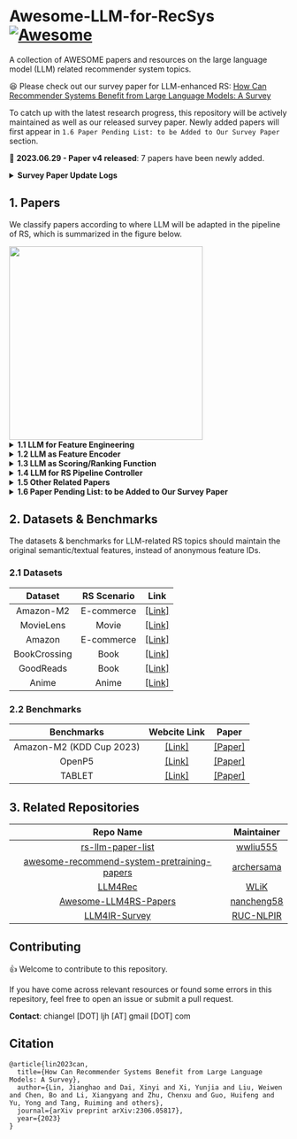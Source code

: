 # Awesome-LLM-for-RecSys [![Awesome](https://awesome.re/badge.svg)](https://awesome.re)

A collection of AWESOME papers and resources on the large language model (LLM) related recommender system topics. 

:satisfied: Please check out our survey paper for LLM-enhanced RS: [How Can Recommender Systems Benefit from Large Language Models: A Survey](https://arxiv.org/abs/2306.05817)

To catch up with the latest research progress, this repository will be actively maintained as well as our released survey paper. Newly added papers will first appear in ``1.6 Paper Pending List: to be Added to Our Survey Paper`` section.

:rocket:	**2023.06.29 - Paper v4 released**: 7 papers have been newly added.
<details><summary><b>Survey Paper Update Logs</b></summary>

<p>
<ul>
  <li><b>2023.06.29 - Paper v4 released</b>: 7 papers have been newly added.</li>
  <li><b>2023.06.28 - Paper v3 released</b>: Fix typos.</li>
  <li><b>2023.06.12 - Paper v2 released</b>: Add summerization table in the appendix.</li>
  <li><b>2023.06.09 - Paper v1 released</b>: Initial version.</li>
</ul>
</p>

</details>

## 1. Papers

We classify papers according to where LLM will be adapted in the pipeline of RS, which is summarized in the figure below.

<img width="350" src="https://github.com/CHIANGEL/Awesome-LLM-for-RecSys/blob/main/where-framework-1.png">

<details><summary><b>1.1 LLM for Feature Engineering</b></summary>
<p>

| **Name** | **Paper** | **LLM Backbone (Largest)** | **LLM Tuning Strategy** | **Publication** | **Link** |
|:---:|:---|:---:|:---:|:---:|:---:|
| GReaT | Language Models are Realistic Tabular Data Generators | GPT2-medium (355M) | Full Finetuning | ICLR 2023 | [[Link]](https://arxiv.org/abs/2210.06280) |
| GENRE | A First Look at LLM-Powered Generative News Recommendation | ChatGPT | Frozen | Arxiv 2023 | [[Link]](https://arxiv.org/abs/2305.06566) |
| AnyPredict | AnyPredict: Foundation Model for Tabular Prediction | ChatGPT | Frozen | Arxiv 2023 | [[Link]](https://arxiv.org/abs/2305.12081) |
| LLM4KGC | Knowledge Graph Completion Models are Few-shot Learners: An Empirical Study of Relation Labeling in E-commerce with LLMs | PaLM (540B)/ ChatGPT | Frozen | Arxiv 2023 | [[Link]](https://arxiv.org/abs/2305.09858v1) |
| TagGPT | TagGPT: Large Language Models are Zero-shot Multimodal Taggers | ChatGPT | Frozen | Arxiv 2023 | [[Link]](https://arxiv.org/abs/2304.03022v1) |
| ICPC | Large Language Models for User Interest Journeys | LaMDA (137B) | Full Finetuning/ Prompt Tuning | Arxiv 2023 | [[Link]](https://arxiv.org/abs/2305.15498) |
| DPLLM | Privacy-Preserving Recommender Systems with Synthetic Query Generation using Differentially Private Large Language Models | T5-XL (3B) | Full Finetuning | Arxiv 2023 | [[Link]](https://arxiv.org/abs/2305.05973) |
| KAR | Towards Open-World Recommendation with Knowledge Augmentation from Large Language Models | ChatGPT | Frozen | Arxiv 2023 | [[Link]](https://arxiv.org/abs/2306.10933) |
| MINT | Large Language Model Augmented Narrative Driven Recommendations | GPT3 (175B) | Frozen | RecSys 2023 | [[Link]](https://arxiv.org/abs/2306.02250) |

</p>
</details>

<details><summary><b>1.2 LLM as Feature Encoder</b></summary>
<p>

| **Name** | **Paper** | **LLM Backbone (Largest)** | **LLM Tuning Strategy** | **Publication** | **Link** |
|:---:|:---|:---:|:---:|:---:|:---:|
| U-BERT | U-BERT: Pre-training User Representations for Improved Recommendation | BERT-base (110M) | Full Finetuning | AAAI 2021 | [[Link]](https://ojs.aaai.org/index.php/AAAI/article/view/16557) |
| UNBERT | UNBERT: User-News Matching BERT for News Recommendation | BERT-base (110M) | Full Finetuning | IJCAI 2021 | [[Link]](https://www.ijcai.org/proceedings/2021/462) |
| PLM-NR | Empowering News Recommendation with Pre-trained Language Models | RoBERTa-base (125M) | Full Finetuning | SIGIR 2021 | [[Link]](https://arxiv.org/abs/2104.07413) |
| Pyramid-ERNIE | Pre-trained Language Model based Ranking in Baidu Search | ERNIE (110M) | Full Finetuning | KDD 2021 | [[Link]](https://arxiv.org/abs/2105.11108) |
| ERNIE-RS | Pre-trained Language Model for Web-scale Retrieval in Baidu Search | ERNIE (110M) | Full Finetuning | KDD 2021 | [[Link]](https://arxiv.org/abs/2106.03373) |
| CTR-BERT | CTR-BERT: Cost-effective knowledge distillation for billion-parameter teacher models | Customized BERT (1.5B) | Full Finetuning | ENLSP 2021 | [[Link]](https://neurips2021-nlp.github.io/papers/20/CameraReady/camera_ready_final.pdf) |
| ZESRec | Zero-Shot Recommender Systems | BERT-base (110M) | Frozen | Arxiv 2021 | [[Link]](https://arxiv.org/abs/2105.08318) |
| UniSRec | Towards Universal Sequence Representation Learning for Recommender Systems | BERT-base (110M) | Frozen | KDD 2022 | [[Link]](https://arxiv.org/abs/2206.05941) |
| PREC | Boosting Deep CTR Prediction with a Plug-and-Play Pre-trainer for News Recommendation | BERT-base (110M) | Full Finetuning | COLING 2022 | [[Link]](https://aclanthology.org/2022.coling-1.249/) |
| MM-Rec | MM-Rec: Visiolinguistic Model Empowered Multimodal News Recommendation | BERT-base (110M) | Full Finetuning | SIGIR 2022 | [[Link]](https://dl.acm.org/doi/abs/10.1145/3477495.3531896) |
| Tiny-NewsRec | Tiny-NewsRec: Effective and Efficient PLM-based News Recommendation | UniLMv2-base (110M) | Full Finetuning | EMNLP 2022 | [[Link]](https://arxiv.org/abs/2112.00944) |
| PLM4Tag | PTM4Tag: Sharpening Tag Recommendation of Stack Overflow Posts with Pre-trained Models | CodeBERT (125M) | Full Finetuning | ICPC 2022 | [[Link]](https://arxiv.org/abs/2203.10965) |
| TwHIN-BERT | TwHIN-BERT: A Socially-Enriched Pre-trained Language Model for Multilingual Tweet Representations | BERT-base (110M) | Full Finetuning | Arxiv 2022 | [[Link]](https://arxiv.org/abs/2209.07562) |
| TransRec | TransRec: Learning Transferable Recommendation from Mixture-of-Modality Feedback | BERT-base (110M) | Full Finetuning | Arxiv 2022 | [[Link]](https://arxiv.org/abs/2206.06190) |
| VQ-Rec | Learning Vector-Quantized Item Representation for Transferable Sequential Recommenders | BERT-base (110M) | Frozen | WWW 2023 | [[Link]](https://arxiv.org/abs/2210.12316) |
| IDRec vs MoRec | Where to Go Next for Recommender Systems? ID- vs. Modality-based Recommender Models Revisited | BERT-base (110M) | Full Finetuning | SIGIR 2023 | [[Link]](https://arxiv.org/abs/2303.13835) |
| TransRec | Exploring Adapter-based Transfer Learning for Recommender Systems: Empirical Studies and Practical Insights | RoBERTa-base (125M) | Layerwise Adapter Tuning | Arxiv 2023 | [[Link]](https://arxiv.org/abs/2305.15036) |
| LSH | Improving Code Example Recommendations on Informal Documentation Using BERT and Query-Aware LSH: A Comparative Study | BERT-base (110M) | Full Finetuning | Arxiv 2023 | [[Link]](https://arxiv.org/abs/2305.03017v1) |
| TCF | Exploring the Upper Limits of Text-Based Collaborative Filtering Using Large Language Models: Discoveries and Insights | OPT-175B (175B) | Frozen/ Full Finetuning | Arxiv 2023 | [[Link]](https://arxiv.org/abs/2305.11700) |

</p>
</details>

<details><summary><b>1.3 LLM as Scoring/Ranking Function</b></summary>
<p>

<b>1.3.1 Item Scoring Task</b>

| **Name** | **Paper** | **LLM Backbone (Largest)** | **LLM Tuning Strategy** | **Publication** | **Link** |
|:---:|:---|:---:|:---:|:---:|:---:|
| LMRecSys | Language Models as Recommender Systems: Evaluations and Limitations | GPT2-XL (1.5B) | Full Finetuning | ICBINB 2021 | [[Link]](https://openreview.net/forum?id=hFx3fY7-m9b) |
| PTab | PTab: Using the Pre-trained Language Model for Modeling Tabular Data | BERT-base (110M) | Full Finetuning | Arxiv 2022 | [[Link]](https://arxiv.org/abs/2209.08060) |
| UniTRec | UniTRec: A Unified Text-to-Text Transformer and Joint Contrastive Learning Framework for Text-based Recommendation | BART (406M) | Full Finetuning | ACL 2023 | [[Link]](https://arxiv.org/abs/2305.15756) |
| Prompt4NR | Prompt Learning for News Recommendation | BERT-base (110M) | Full Finetuning | SIGIR 2023 | [[Link]](https://arxiv.org/abs/2304.05263) |
| RecFormer | Text Is All You Need: Learning Language Representations for Sequential Recommendation | LongFormer (149M) | Full Finetuning | KDD 2023 | [[Link]](https://arxiv.org/abs/2305.13731v1) |
| TabLLM | TabLLM: Few-shot Classification of Tabular Data with Large Language Models | T0 (11B) | Few-shot Parameter-effiecnt Finetuning | AISTATS 2023 | [[Link]](https://arxiv.org/abs/2210.10723) |
| Zero-shot GPT | Zero-Shot Recommendation as Language Modeling | GPT2-medium (355M) | Frozen | Arxiv 2023 | [[Link]](https://arxiv.org/abs/2112.04184) |
| FLAN-T5 | Do LLMs Understand User Preferences? Evaluating LLMs On User Rating Prediction | FLAN-5-XXL (11B) | Full Finetuning | Arxiv 2023 | [[Link]](https://arxiv.org/pdf/2305.06474.pdf) |
| BookGPT | BookGPT: A General Framework for Book Recommendation Empowered by Large Language Model | ChatGPT | Frozen | Arxiv 2023 | [[Link]](https://arxiv.org/abs/2305.15673v1) |
| TALLRec | TALLRec: An Effective and Efficient Tuning Framework to Align Large Language Model with Recommendation | LLaMA (7B) | LoRA | RecSys 2023 | [[Link]](https://arxiv.org/abs/2305.00447) |
| PBNR | PBNR: Prompt-based News Recommender System | T5-small (60M) | Full Finetuning | Arxiv 2023 | [[Link]](https://arxiv.org/abs/2304.07862) |
    
<b>1.3.2 Item Generation Task</b>

| **Name** | **Paper** | **LLM Backbone (Largest)** | **LLM Tuning Strategy** | **Publication** | **Link** |
|:---:|:---|:---:|:---:|:---:|:---:|
| GPT4Rec | GPT4Rec: A Generative Framework for Personalized Recommendation and User Interests Interpretation | GPT2 (110M) | Full Finetuning | Arxiv 2023 | [[Link]](https://arxiv.org/abs/2304.03879) |
| UP5 | UP5: Unbiased Foundation Model for Fairness-aware Recommendation | T5-base (223M) | Full Finetuning | Arxiv 2023 | [[Link]](https://arxiv.org/abs/2305.12090) |
| VIP5 | VIP5: Towards Multimodal Foundation Models for Recommendation | T5-base (223M) | Layerwise Adater Tuning | Arxiv 2023 | [[Link]](https://arxiv.org/abs/2305.14302) |
| P5-ID | How to Index Item IDs for Recommendation Foundation Models | T5-small (61M) | Full Finetuning | Arxiv 2023 | [[Link]](https://arxiv.org/abs/2305.06569) |
| FaiRLLM | Is ChatGPT Fair for Recommendation? Evaluating Fairness in Large Language Model Recommendation | ChatGPT | Frozen | RecSys 2023 | [[Link]](https://arxiv.org/abs/2305.07609) |
| PALR | PALR: Personalization Aware LLMs for Recommendation | LLaMA (7B) | Full Finetuning | Arxiv 2023 | [[Link]](https://arxiv.org/abs/2305.07622) |
| ChatGPT | Large Language Models are Zero-Shot Rankers for Recommender Systems | ChatGPT | Frozen | Arxiv 2023 | [[Link]](https://arxiv.org/abs/2305.08845) |
| AGR | Sparks of Artificial General Recommender (AGR): Early Experiments with ChatGPT | ChatGPT | Frozen | Arxiv 2023 | [[Link]](https://arxiv.org/abs/2305.04518) |
| NIR | Zero-Shot Next-Item Recommendation using Large Pretrained Language Models | GPT3 (175B) | Frozen | Arxiv 2023 | [[Link]](https://arxiv.org/abs/2304.03153) |
| GPTRec | Generative Sequential Recommendation with GPTRec | GPT2-medium (355M) | Full Finetuning | Gen-IR@SIGIR 2023 | [[Link]](https://arxiv.org/abs/2306.11114) |
| ChatNews | A Preliminary Study of ChatGPT on News Recommendation: Personalization, Provider Fairness, Fake News | ChatGPT | Frozen | Arxiv 2023 | [[Link]](https://arxiv.org/abs/2306.10702) |

<b>1.3.3 Hybrid Task</b>

| **Name** | **Paper** | **LLM Backbone (Largest)** | **LLM Tuning Strategy** | **Publication** | **Link** |
|:---:|:---|:---:|:---:|:---:|:---:|
| P5 | Recommendation as Language Processing (RLP): A Unified Pretrain, Personalized Prompt & Predict Paradigm (P5) | T5-base (223M) | Full Finetuning | RecSys 2022 | [[Link]](https://arxiv.org/abs/2203.13366) |
| M6-Rec | M6-Rec: Generative Pretrained Language Models are Open-Ended Recommender Systems | M6-base (300M) | Option Tuning | Arxiv 2022 | [[Link]](https://arxiv.org/abs/2205.08084) |
| InstructRec | Recommendation as Instruction Following: A Large Language Model Empowered Recommendation Approach | FLAN-T5-XL (3B) | Full Finetuning | Arxiv 2023 | [[Link]](https://arxiv.org/abs/2305.07001) |
| ChatGPT | Is ChatGPT a Good Recommender? A Preliminary Study | ChatGPT | Frozen | Arxiv 2023 | [[Link]](https://arxiv.org/abs/2304.10149) |
| ChatGPT | Is ChatGPT Good at Search? Investigating Large Language Models as Re-Ranking Agent | ChatGPT | Frozen | Arxiv 2023 | [[Link]](https://arxiv.org/abs/2304.09542) |
  | ChatGPT | Uncovering ChatGPT's Capabilities in Recommender Systems | ChatGPT | Frozen | RecSys 2023 | [[Link]](https://arxiv.org/abs/2305.02182) |

</p>
</details>

<details><summary><b>1.4 LLM for RS Pipeline Controller</b></summary>
<p>
    
| **Name** | **Paper** | **LLM Backbone (Largest)** | **LLM Tuning Strategy** | **Publication** | **Link** |
|:---:|:---|:---:|:---:|:---:|:---:|
| Chat-REC | Chat-REC: Towards Interactive and Explainable LLMs-Augmented Recommender System | ChatGPT | Frozen | Arxiv 2023 | [[Link]](https://arxiv.org/abs/2303.14524) |
| RecLLM | Leveraging Large Language Models in Conversational Recommender Systems | LLaMA (7B) | Full Finetuning | Arxiv 2023 | [[Link]](https://arxiv.org/abs/2305.07961) |

</p>
</details>

<details><summary><b>1.5 Other Related Papers</b></summary>
<p>

<b>1.5.1 Related Survey Papers</b>

| **Paper** | **Publication** | **Link** |
|:---|:---:|:---:|
| Large Language Models for Generative Recommendation: A Survey and Visionary Discussions | Arxiv 2023 | [[Link]](https://arxiv.org/abs/2309.01157) |
| Large Language Models for Information Retrieval: A Survey | Arxiv 2023 | [[Link]](https://arxiv.org/abs/2308.07107) |
| When Large Language Models Meet Personalization: Perspectives of Challenges and Opportunities | Arxiv 2023 | [[Link]](https://arxiv.org/abs/2307.16376) | |
| Recommender Systems in the Era of Large Language Models (LLMs) | Arxiv 2023 | [[Link]](https://arxiv.org/abs/2307.02046) |
| A Survey on Large Language Models for Recommendation | Arxiv 2023 | [[Link]](https://arxiv.org/abs/2305.19860) |
| Pre-train, Prompt and Recommendation: A Comprehensive Survey of Language Modelling Paradigm Adaptations in Recommender Systems | Arxiv 2023 | [[Link]](https://arxiv.org/abs/2302.03735) |
| Self-Supervised Learning for Recommender Systems: A Survey | Arxiv 2022 | [[Link]](https://arxiv.org/abs/2203.15876) |

<b>1.5.2 Other Papers</b>

| **Paper** | **Publication** | **Link** |
|:---|:---:|:---:|
| Evaluation of Synthetic Datasets for Conversational Recommender Systems | Arxiv 2023 | [[Link]](https://arxiv.org/abs/2212.08167v1) |
| Generative Recommendation: Towards Next-generation Recommender Paradigm | Arxiv 2023 | [[Link]](https://arxiv.org/abs/2304.03516) |
    
</p>
</details>

<details><summary><b>1.6 Paper Pending List: to be Added to Our Survey Paper</b></summary>
<p>

| **Name** | **Paper** | **LLM Backbone (Largest)** | **LLM Tuning Strategy** | **Publication** | **Link** |
|:---:|:---|:---:|:---:|:---:|:---:|
|  | Large Language Models are Competitive Near Cold-start Recommenders for Language- and Item-based Preferences |  |  | RecSys 2023 | [[Link]](https://recsys.acm.org/recsys23/accepted-contributions/#content-tab-1-1-tab) |
|  | LLM4Rec: Large Language Models for Recommendation via A Lightweight Tuning Framework |  |  | RecSys 2023 | [[Link]](https://recsys.acm.org/recsys23/accepted-contributions/#content-tab-1-1-tab) |
|  | CR-SoRec: BERT driven Consistency Regularization for Social Recommendation |  |  | RecSys 2023 | [[Link]](https://recsys.acm.org/recsys23/accepted-contributions/#content-tab-1-1-tab) |
|  | Leveraging Large Language Models for Sequential Recommendation |  |  | RecSys 2023 | [[Link]](https://recsys.acm.org/recsys23/accepted-contributions/#content-tab-1-3-tab) | 
|  | Beyond Labels: Leveraging Deep Learning and LLMs for Content Metadata |  |  | RecSys 2023 | [[Link]](https://recsys.acm.org/recsys23/accepted-contributions/#content-tab-1-6-tab) |
| GenRec | GenRec: Large Language Model for Generative Recommendation | LLaMA (7B) | LoRA | Arxiv 2023 | [[Link]](https://arxiv.org/abs/2307.00457) |
|  | Towards Personalized Cold-Start Recommendation with Prompts |  |  |  | [[Link]](https://arxiv.org/abs/2306.17256) |
|  | Prompt Tuning Large Language Models on Personalized Aspect Extraction for Recommendations |  |  |  | [[Link]](https://arxiv.org/abs/2306.01475) |
|  | Exploring Large Language Model for Graph Data Understanding in Online Job Recommendations |  |  |  | [[Link]](https://arxiv.org/abs/2307.05722) |
| TIGER | Recommender Systems with Generative Retrieval |  |  | Arxiv 2023 | [[Link]](https://arxiv.org/abs/2305.05065) |
|  | Better Generalization with Semantic IDs: A case study in Ranking for Recommendations |  |  | Arxiv 2023 | [[Link]](https://arxiv.org/abs/2306.08121) |
|  | Product Information Extraction using ChatGPT |  |  | Arxiv 2023 | [[Link]](https://arxiv.org/abs/2306.14921) |
|  | Enhancing Job Recommendation through LLM-based Generative Adversarial Networks |  |  | Arxiv 2023 | [[Link]](https://arxiv.org/abs/2307.10747) |
|  | Generative Job Recommendations with Large Language Model |  |  | Arxiv 2023 | [[Link]](https://arxiv.org/abs/2307.02157) |
|  | Large Language Models are Competitive Near Cold-start Recommenders for Language- and Item-based Preferences |  |  | RecSys 2023 | [[Link]](https://arxiv.org/abs/2307.14225) |
|  | LLM-Rec: Personalized Recommendation via Prompting Large Language Models |  |  | Arxiv 2023 | [[Link]](https://arxiv.org/abs/2307.15780) |
|  | Heterogeneous Knowledge Fusion: A Novel Approach for Personalized Recommendation via LLM |  |  | RecSys 2023 | [[Link]](https://arxiv.org/abs/2308.03333) |
|  | A Large Language Model Enhanced Conversational Recommender System |  |  | Arxiv 2023 | [[Link]](https://arxiv.org/abs/2308.06212) |
|  | LLaMA-E: Empowering E-commerce Authoring with Multi-Aspect Instruction Following |  |  | Arxiv 2023 | [[Link]](https://arxiv.org/abs/2308.04913) |
|  | The Unequal Opportunities of Large Language Models: Revealing Demographic Bias through Job Recommendations |  |  | EAAMO 2023 | [[Link]](https://arxiv.org/abs/2308.02053) |
|  | BERT4CTR: An Efficient Framework to Combine Pre-trained Language Model with Non-textual Features for CTR Prediction |  |  | KDD 2023 | [[Link]](https://dl.acm.org/doi/abs/10.1145/3580305.3599780) |
|  | A Bi-Step Grounding Paradigm for Large Language Models in Recommendation Systems |  |  | Arxiv 2023 | [[Link]](https://arxiv.org/abs/2308.08434) |
|  | Knowledge Prompt-tuning for Sequential Recommendation |  |  | Arxiv 2023 | [[Link]](https://arxiv.org/abs/2308.08459) |
|  | Learning Supplementary NLP Features for CTR Prediction in Sponsored Search |  |  | KDD 2023 | [[Link]](https://dl.acm.org/doi/abs/10.1145/3534678.3539064) |
|  | Leveraging Large Language Models for Pre-trained Recommender Systems |  |  | Arxiv 2023 | [[Link]](https://arxiv.org/abs/2308.10837) |
|  | Enhancing Recommender Systems with Large Language Model Reasoning Graphs |  |  | Arxiv 2023 | [[Link]](https://arxiv.org/abs/2308.10835) |
|  | Large Language Models as Zero-Shot Conversational Recommenders |  |  | Arxiv 2023 | [[Link]](https://arxiv.org/abs/2308.10053) |
|  | RAH! RecSys-Assistant-Human: A Human-Central Recommendation Framework with Large Language Models |  |  | Arxiv 2023 | [[Link]](https://arxiv.org/abs/2308.09904) |
|  | TBIN: Modeling Long Textual Behavior Data for CTR Prediction |  |  | Arxiv 2023 | [[Link]](https://arxiv.org/abs/2308.08483) |
|  | LKPNR: LLM and KG for Personalized News Recommendation Framework |  |  | Arxiv 2023 | [[Link]](https://arxiv.org/abs/2308.12028) |
|  | LLMRec: Benchmarking Large Language Models on Recommendation Task |  |  | Arxiv 2023 | [[Link]](https://arxiv.org/abs/2308.12241) |
|  | ReLLa: Retrieval-enhanced Large Language Models for Lifelong Sequential Behavior Comprehension in Recommendation |  |  | Arxiv 2023 | [[Link]](https://arxiv.org/abs/2308.11131) |
|  | Prompt Distillation for Efficient LLM-based Recommendation |  |  | CIKM 2023 | [[Link]](https://lileipisces.github.io/files/CIKM23-POD-paper.pdf) |
|  | RecMind: Large Language Model Powered Agent For Recommendation |  |  | Arxiv 2023 | [[Link]](https://arxiv.org/abs/2308.14296) |
|  | Text Matching Improves Sequential Recommendation by Reducing Popularity Biases |  |  | CIKM 2023 | [[Link]](https://arxiv.org/abs/2308.14029) |
|  | Zero-Shot Recommendations with Pre-Trained Large Language Models for Multimodal Nudging |  |  | Arxiv 2023 | [[Link]](https://arxiv.org/abs/2309.01026) |
|  | Recommender AI Agent: Integrating Large Language Models for Interactive Recommendations |  |  | Arxiv 2023 | [[Link]](https://arxiv.org/abs/2308.16505) |

</p>
</details>

## 2. Datasets & Benchmarks

The datasets & benchmarks for LLM-related RS topics should maintain the original semantic/textual features, instead of anonymous feature IDs.

### 2.1 Datasets

| **Dataset** | **RS Scenario** | **Link** |
|:---:|:---:|:---:|
| Amazon-M2 | E-commerce | [[Link]](https://arxiv.org/abs/2307.09688) |
| MovieLens | Movie | [[Link]](https://grouplens.org/datasets/movielens/1m/) |
| Amazon | E-commerce | [[Link]](https://cseweb.ucsd.edu/~jmcauley/datasets.html#amazon_reviews) |
| BookCrossing | Book | [[Link]](http://www2.informatik.uni-freiburg.de/~cziegler/BX/) |
| GoodReads | Book | [[Link]](https://mengtingwan.github.io/data/goodreads.html) |
| Anime | Anime | [[Link]](https://www.kaggle.com/datasets/CooperUnion/anime-recommendations-database) |
    
### 2.2 Benchmarks

| **Benchmarks** | **Webcite Link** | **Paper** |
|:---:|:---:|:---:|
| Amazon-M2 (KDD Cup 2023) | [[Link]](https://www.aicrowd.com/challenges/amazon-kdd-cup-23-multilingual-recommendation-challenge) | [[Paper]](https://arxiv.org/abs/2307.09688) |
| OpenP5 | [[Link]](https://github.com/agiresearch/OpenP5) | [[Paper]](https://arxiv.org/abs/2306.11134) |
| TABLET | [[Link]](https://dylanslacks.website/Tablet) | [[Paper]](https://arxiv.org/abs/2304.13188) |

## 3. Related Repositories

| **Repo Name** | **Maintainer** |
|:---:|:---:|
| [rs-llm-paper-list](https://github.com/wwliu555/rs-llm-paper-list) | [wwliu555](https://github.com/wwliu555) |
| [awesome-recommend-system-pretraining-papers](https://github.com/archersama/awesome-recommend-system-pretraining-papers) | [archersama](https://github.com/archersama) |
| [LLM4Rec](https://github.com/WLiK/LLM4Rec) | [WLiK](https://github.com/WLiK) |
| [Awesome-LLM4RS-Papers](https://github.com/nancheng58/Awesome-LLM4RS-Papers) | [nancheng58](https://github.com/nancheng58) |
| [LLM4IR-Survey](https://github.com/RUC-NLPIR/LLM4IR-Survey) | [RUC-NLPIR](https://github.com/RUC-NLPIR) |

## Contributing
👍 Welcome to contribute to this repository.

If you have come across relevant resources or found some errors in this repesitory, feel free to open an issue or submit a pull request.

**Contact**: chiangel [DOT] ljh [AT] gmail [DOT] com

## Citation

```
@article{lin2023can,
  title={How Can Recommender Systems Benefit from Large Language Models: A Survey},
  author={Lin, Jianghao and Dai, Xinyi and Xi, Yunjia and Liu, Weiwen and Chen, Bo and Li, Xiangyang and Zhu, Chenxu and Guo, Huifeng and Yu, Yong and Tang, Ruiming and others},
  journal={arXiv preprint arXiv:2306.05817},
  year={2023}
}
```
